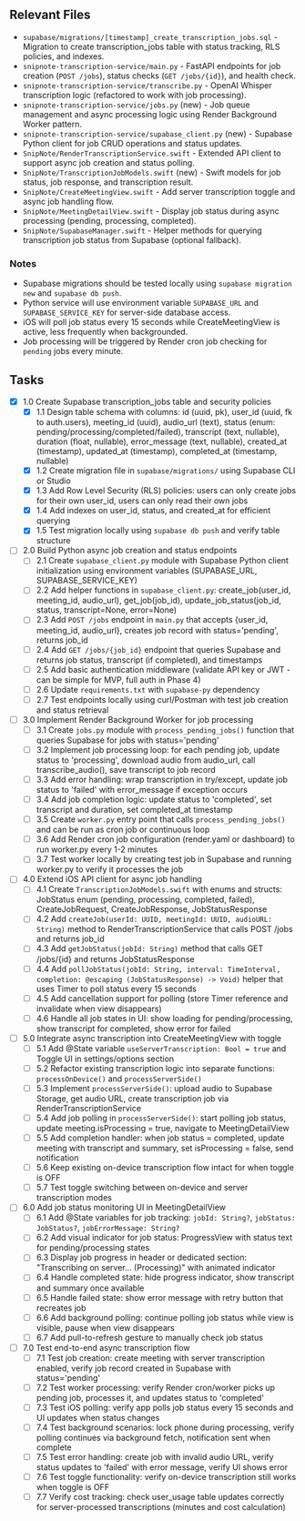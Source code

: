 ## Relevant Files

- `supabase/migrations/[timestamp]_create_transcription_jobs.sql` - Migration to create transcription_jobs table with status tracking, RLS policies, and indexes.
- `snipnote-transcription-service/main.py` - FastAPI endpoints for job creation (`POST /jobs`), status checks (`GET /jobs/{id}`), and health check.
- `snipnote-transcription-service/transcribe.py` - OpenAI Whisper transcription logic (refactored to work with job processing).
- `snipnote-transcription-service/jobs.py` (new) - Job queue management and async processing logic using Render Background Worker pattern.
- `snipnote-transcription-service/supabase_client.py` (new) - Supabase Python client for job CRUD operations and status updates.
- `SnipNote/RenderTranscriptionService.swift` - Extended API client to support async job creation and status polling.
- `SnipNote/TranscriptionJobModels.swift` (new) - Swift models for job status, job response, and transcription result.
- `SnipNote/CreateMeetingView.swift` - Add server transcription toggle and async job handling flow.
- `SnipNote/MeetingDetailView.swift` - Display job status during async processing (pending, processing, completed).
- `SnipNote/SupabaseManager.swift` - Helper methods for querying transcription job status from Supabase (optional fallback).

### Notes

- Supabase migrations should be tested locally using `supabase migration new` and `supabase db push`.
- Python service will use environment variable `SUPABASE_URL` and `SUPABASE_SERVICE_KEY` for server-side database access.
- iOS will poll job status every 15 seconds while CreateMeetingView is active, less frequently when backgrounded.
- Job processing will be triggered by Render cron job checking for `pending` jobs every minute.

## Tasks

- [x] 1.0 Create Supabase transcription_jobs table and security policies
  - [x] 1.1 Design table schema with columns: id (uuid, pk), user_id (uuid, fk to auth.users), meeting_id (uuid), audio_url (text), status (enum: pending/processing/completed/failed), transcript (text, nullable), duration (float, nullable), error_message (text, nullable), created_at (timestamp), updated_at (timestamp), completed_at (timestamp, nullable)
  - [x] 1.2 Create migration file in `supabase/migrations/` using Supabase CLI or Studio
  - [x] 1.3 Add Row Level Security (RLS) policies: users can only create jobs for their own user_id, users can only read their own jobs
  - [x] 1.4 Add indexes on user_id, status, and created_at for efficient querying
  - [x] 1.5 Test migration locally using `supabase db push` and verify table structure

- [ ] 2.0 Build Python async job creation and status endpoints
  - [ ] 2.1 Create `supabase_client.py` module with Supabase Python client initialization using environment variables (SUPABASE_URL, SUPABASE_SERVICE_KEY)
  - [ ] 2.2 Add helper functions in `supabase_client.py`: create_job(user_id, meeting_id, audio_url), get_job(job_id), update_job_status(job_id, status, transcript=None, error=None)
  - [ ] 2.3 Add `POST /jobs` endpoint in `main.py` that accepts {user_id, meeting_id, audio_url}, creates job record with status='pending', returns job_id
  - [ ] 2.4 Add `GET /jobs/{job_id}` endpoint that queries Supabase and returns job status, transcript (if completed), and timestamps
  - [ ] 2.5 Add basic authentication middleware (validate API key or JWT - can be simple for MVP, full auth in Phase 4)
  - [ ] 2.6 Update `requirements.txt` with `supabase-py` dependency
  - [ ] 2.7 Test endpoints locally using curl/Postman with test job creation and status retrieval

- [ ] 3.0 Implement Render Background Worker for job processing
  - [ ] 3.1 Create `jobs.py` module with `process_pending_jobs()` function that queries Supabase for jobs with status='pending'
  - [ ] 3.2 Implement job processing loop: for each pending job, update status to 'processing', download audio from audio_url, call transcribe_audio(), save transcript to job record
  - [ ] 3.3 Add error handling: wrap transcription in try/except, update job status to 'failed' with error_message if exception occurs
  - [ ] 3.4 Add job completion logic: update status to 'completed', set transcript and duration, set completed_at timestamp
  - [ ] 3.5 Create `worker.py` entry point that calls `process_pending_jobs()` and can be run as cron job or continuous loop
  - [ ] 3.6 Add Render cron job configuration (render.yaml or dashboard) to run worker.py every 1-2 minutes
  - [ ] 3.7 Test worker locally by creating test job in Supabase and running worker.py to verify it processes the job

- [ ] 4.0 Extend iOS API client for async job handling
  - [ ] 4.1 Create `TranscriptionJobModels.swift` with enums and structs: JobStatus enum (pending, processing, completed, failed), CreateJobRequest, CreateJobResponse, JobStatusResponse
  - [ ] 4.2 Add `createJob(userId: UUID, meetingId: UUID, audioURL: String)` method to RenderTranscriptionService that calls POST /jobs and returns job_id
  - [ ] 4.3 Add `getJobStatus(jobId: String)` method that calls GET /jobs/{id} and returns JobStatusResponse
  - [ ] 4.4 Add `pollJobStatus(jobId: String, interval: TimeInterval, completion: @escaping (JobStatusResponse) -> Void)` helper that uses Timer to poll status every 15 seconds
  - [ ] 4.5 Add cancellation support for polling (store Timer reference and invalidate when view disappears)
  - [ ] 4.6 Handle all job states in UI: show loading for pending/processing, show transcript for completed, show error for failed

- [ ] 5.0 Integrate async transcription into CreateMeetingView with toggle
  - [ ] 5.1 Add @State variable `useServerTranscription: Bool = true` and Toggle UI in settings/options section
  - [ ] 5.2 Refactor existing transcription logic into separate functions: `processOnDevice()` and `processServerSide()`
  - [ ] 5.3 Implement `processServerSide()`: upload audio to Supabase Storage, get audio URL, create transcription job via RenderTranscriptionService
  - [ ] 5.4 Add job polling in `processServerSide()`: start polling job status, update meeting.isProcessing = true, navigate to MeetingDetailView
  - [ ] 5.5 Add completion handler: when job status = completed, update meeting with transcript and summary, set isProcessing = false, send notification
  - [ ] 5.6 Keep existing on-device transcription flow intact for when toggle is OFF
  - [ ] 5.7 Test toggle switching between on-device and server transcription modes

- [ ] 6.0 Add job status monitoring UI in MeetingDetailView
  - [ ] 6.1 Add @State variables for job tracking: `jobId: String?`, `jobStatus: JobStatus?`, `jobErrorMessage: String?`
  - [ ] 6.2 Add visual indicator for job status: ProgressView with status text for pending/processing states
  - [ ] 6.3 Display job progress in header or dedicated section: "Transcribing on server... (Processing)" with animated indicator
  - [ ] 6.4 Handle completed state: hide progress indicator, show transcript and summary once available
  - [ ] 6.5 Handle failed state: show error message with retry button that recreates job
  - [ ] 6.6 Add background polling: continue polling job status while view is visible, pause when view disappears
  - [ ] 6.7 Add pull-to-refresh gesture to manually check job status

- [ ] 7.0 Test end-to-end async transcription flow
  - [ ] 7.1 Test job creation: create meeting with server transcription enabled, verify job record created in Supabase with status='pending'
  - [ ] 7.2 Test worker processing: verify Render cron/worker picks up pending job, processes it, and updates status to 'completed'
  - [ ] 7.3 Test iOS polling: verify app polls job status every 15 seconds and UI updates when status changes
  - [ ] 7.4 Test background scenarios: lock phone during processing, verify polling continues via background fetch, notification sent when complete
  - [ ] 7.5 Test error handling: create job with invalid audio URL, verify status updates to 'failed' with error message, verify UI shows error
  - [ ] 7.6 Test toggle functionality: verify on-device transcription still works when toggle is OFF
  - [ ] 7.7 Verify cost tracking: check user_usage table updates correctly for server-processed transcriptions (minutes and cost calculation)
